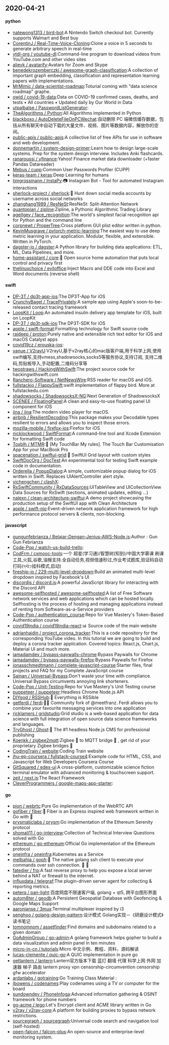 ## 2020-04-21

#### python
* [natewong1313 / bird-bot](https://github.com/natewong1313/bird-bot):A Nintendo Switch checkout bot. Currently supports Walmart and Best buy
* [CorentinJ / Real-Time-Voice-Cloning](https://github.com/CorentinJ/Real-Time-Voice-Cloning):Clone a voice in 5 seconds to generate arbitrary speech in real-time
* [ytdl-org / youtube-dl](https://github.com/ytdl-org/youtube-dl):Command-line program to download videos from YouTube.com and other video sites
* [alievk / avatarify](https://github.com/alievk/avatarify):Avatars for Zoom and Skype
* [benedekrozemberczki / awesome-graph-classification](https://github.com/benedekrozemberczki/awesome-graph-classification):A collection of important graph embedding, classification and representation learning papers with implementations.
* [MrMimic / data-scientist-roadmap](https://github.com/MrMimic/data-scientist-roadmap):Toturial coming with "data science roadmap" graphe.
* [owid / covid-19-data](https://github.com/owid/covid-19-data):Data on COVID-19 confirmed cases, deaths, and tests • All countries • Updated daily by Our World in Data
* [utpalbalse / PasswordListGenerator](https://github.com/utpalbalse/PasswordListGenerator):
* [TheAlgorithms / Python](https://github.com/TheAlgorithms/Python):All Algorithms implemented in Python
* [blackboxo / AutoDeleteFileOnPCWechat](https://github.com/blackboxo/AutoDeleteFileOnPCWechat):自动删除 PC 端微信缓存数据，包括从所有聊天中自动下载的大量文件、视频、图片等数据内容，解放你的空间。
* [public-apis / public-apis](https://github.com/public-apis/public-apis):A collective list of free APIs for use in software and web development.
* [donnemartin / system-design-primer](https://github.com/donnemartin/system-design-primer):Learn how to design large-scale systems. Prep for the system design interview. Includes Anki flashcards.
* [ranaroussi / yfinance](https://github.com/ranaroussi/yfinance):Yahoo! Finance market data downloader (+faster Pandas Datareader)
* [Mebus / cupp](https://github.com/Mebus/cupp):Common User Passwords Profiler (CUPP)
* [keras-team / keras](https://github.com/keras-team/keras):Deep Learning for humans
* [timgrossmann / InstaPy](https://github.com/timgrossmann/InstaPy):📷
Instagram Bot - Tool for automated Instagram interactions
* [sherlock-project / sherlock](https://github.com/sherlock-project/sherlock):🔎
Hunt down social media accounts by username across social networks
* [zhanghang1989 / ResNeSt](https://github.com/zhanghang1989/ResNeSt):ResNeSt: Split-Attention Network
* [quantopian / zipline](https://github.com/quantopian/zipline):Zipline, a Pythonic Algorithmic Trading Library
* [ageitgey / face_recognition](https://github.com/ageitgey/face_recognition):The world's simplest facial recognition api for Python and the command line
* [corpnewt / ProperTree](https://github.com/corpnewt/ProperTree):Cross platform GUI plist editor written in python.
* [KevinMusgrave / pytorch-metric-learning](https://github.com/KevinMusgrave/pytorch-metric-learning):The easiest way to use deep metric learning in your application. Modular, flexible, and extensible. Written in PyTorch.
* [dagster-io / dagster](https://github.com/dagster-io/dagster):A Python library for building data applications: ETL, ML, Data Pipelines, and more.
* [home-assistant / core](https://github.com/home-assistant/core):🏡
Open source home automation that puts local control and privacy first
* [thelinuxchoice / eviloffice](https://github.com/thelinuxchoice/eviloffice):Inject Macro and DDE code into Excel and Word documents (reverse shell)

#### swift
* [DP-3T / dp3t-app-ios](https://github.com/DP-3T/dp3t-app-ios):The DP3T-App for iOS
* [CrunchyBagel / TracePrivately](https://github.com/CrunchyBagel/TracePrivately):A sample app using Apple's soon-to-be-released contact tracing framework
* [LoopKit / Loop](https://github.com/LoopKit/Loop):An automated insulin delivery app template for iOS, built on LoopKit
* [DP-3T / dp3t-sdk-ios](https://github.com/DP-3T/dp3t-sdk-ios):The DP3T-SDK for iOS
* [apple / swift-format](https://github.com/apple/swift-format):Formatting technology for Swift source code
* [rajdeep / proton](https://github.com/rajdeep/proton):Purely native and extensible rich text editor for iOS and macOS Catalyst apps
* [covid19cz / erouska-ios](https://github.com/covid19cz/erouska-ios):
* [yanue / V2rayU](https://github.com/yanue/V2rayU):V2rayU,基于v2ray核心的mac版客户端,用于科学上网,使用swift编写,支持vmess,shadowsocks,socks5等服务协议,支持订阅, 支持二维码,剪贴板导入,手动配置,二维码分享等
* [twostraws / HackingWithSwift](https://github.com/twostraws/HackingWithSwift):The project source code for hackingwithswift.com
* [Ranchero-Software / NetNewsWire](https://github.com/Ranchero-Software/NetNewsWire):RSS reader for macOS and iOS.
* [fullstackio / FlappySwift](https://github.com/fullstackio/FlappySwift):swift implementation of flappy bird. More at fullstackedu.com
* [shadowsocks / ShadowsocksX-NG](https://github.com/shadowsocks/ShadowsocksX-NG):Next Generation of ShadowsocksX
* [SCENEE / FloatingPanel](https://github.com/SCENEE/FloatingPanel):A clean and easy-to-use floating panel UI component for iOS
* [iina / iina](https://github.com/iina/iina):The modern video player for macOS.
* [airbnb / ResilientDecoding](https://github.com/airbnb/ResilientDecoding):This package makes your Decodable types resilient to errors and allows you to inspect those errors.
* [mozilla-mobile / firefox-ios](https://github.com/mozilla-mobile/firefox-ios):Firefox for iOS
* [nicklockwood / SwiftFormat](https://github.com/nicklockwood/SwiftFormat):A command-line tool and Xcode Extension for formatting Swift code
* [Toxblh / MTMR](https://github.com/Toxblh/MTMR):🌟
[My TouchBar My rules]. The Touch Bar Customisation App for your MacBook Pro
* [spacenation / swiftui-grid](https://github.com/spacenation/swiftui-grid):🚀
SwiftUI Grid layout with custom styles
* [SwiftDocOrg / DocTest](https://github.com/SwiftDocOrg/DocTest):An experimental tool for testing Swift example code in documentation.
* [Orderella / PopupDialog](https://github.com/Orderella/PopupDialog):A simple, customizable popup dialog for iOS written in Swift. Replaces UIAlertController alert style.
* [yichengchen / clashX](https://github.com/yichengchen/clashX):
* [RxSwiftCommunity / RxDataSources](https://github.com/RxSwiftCommunity/RxDataSources):UITableView and UICollectionView Data Sources for RxSwift (sections, animated updates, editing ...)
* [nalexn / clean-architecture-swiftui](https://github.com/nalexn/clean-architecture-swiftui):A demo project showcasing the production setup of the SwiftUI app with Clean Architecture
* [apple / swift-nio](https://github.com/apple/swift-nio):Event-driven network application framework for high performance protocol servers & clients, non-blocking.

#### javascript
* [gungunfebrianza / Belajar-Dengan-Jenius-AWS-Node.js](https://github.com/gungunfebrianza/Belajar-Dengan-Jenius-AWS-Node.js):Author : Gun Gun Febrianza
* [Code-Pop / watch-us-build-trello](https://github.com/Code-Pop/watch-us-build-trello):
* [CodFrm / cxmooc-tools](https://github.com/CodFrm/cxmooc-tools):一个 超星(学习通)/智慧树(知到)/中国大学慕课 刷课工具,火狐,谷歌,油猴支持.全自动任务,视频倍速秒过,作业考试题库,验证码自动打码(੧ᐛ੭挂科模式,启动)
* [fireship-io / 229-multi-level-dropdown](https://github.com/fireship-io/229-multi-level-dropdown):Build an animated multi-level dropdown inspired by Facebook's UI
* [discordjs / discord.js](https://github.com/discordjs/discord.js):A powerful JavaScript library for interacting with the Discord API
* [awesome-selfhosted / awesome-selfhosted](https://github.com/awesome-selfhosted/awesome-selfhosted):A list of Free Software network services and web applications which can be hosted locally. Selfhosting is the process of hosting and managing applications instead of renting from Software-as-a-Service providers
* [Code-Pop / authentication_course](https://github.com/Code-Pop/authentication_course):Repo for Vue Mastery's Token-Based Authentication course
* [covid19india / covid19india-react](https://github.com/covid19india/covid19india-react):📊
Source code of the main website
* [adrianhajdin / project_corona_tracker](https://github.com/adrianhajdin/project_corona_tracker):This is a code repository for the corresponding YouTube video. In this tutorial we are going to build and deploy a corona tracker application. Covered topics: React.js, Chart.js, Material UI and much more.
* [iamadamdev / bypass-paywalls-chrome](https://github.com/iamadamdev/bypass-paywalls-chrome):Bypass Paywalls for Chrome
* [iamadamdev / bypass-paywalls-firefox](https://github.com/iamadamdev/bypass-paywalls-firefox):Bypass Paywalls for Firefox
* [jonasschmedtmann / complete-javascript-course](https://github.com/jonasschmedtmann/complete-javascript-course):Starter files, final projects and FAQ for my Complete JavaScript course
* [Sainan / Universal-Bypass](https://github.com/Sainan/Universal-Bypass):Don't waste your time with compliance. Universal Bypass circumvents annoying link shorteners.
* [Code-Pop / Unit-Testing](https://github.com/Code-Pop/Unit-Testing):Repo for Vue Mastery's Unit Testing course
* [puppeteer / puppeteer](https://github.com/puppeteer/puppeteer):Headless Chrome Node.js API
* [DIYgod / RSSHub](https://github.com/DIYgod/RSSHub):🍰
Everything is RSSible
* [getferdi / ferdi](https://github.com/getferdi/ferdi):🧔🏽 Community fork of @meetfranz. Ferdi allows you to combine your favourite messaging services into one application
* [ricklamers / gridstudio](https://github.com/ricklamers/gridstudio):Grid studio is a web-based application for data science with full integration of open source data science frameworks and languages.
* [TryGhost / Ghost](https://github.com/TryGhost/Ghost):👻
The #1 headless Node.js CMS for professional publishing
* [Koenkk / zigbee2mqtt](https://github.com/Koenkk/zigbee2mqtt):Zigbee
🐝
to MQTT bridge
🌉
, get rid of your proprietary Zigbee bridges
🔨
* [CodingTrain / website](https://github.com/CodingTrain/website):Coding Train website
* [jhu-ep-coursera / fullstack-course4](https://github.com/jhu-ep-coursera/fullstack-course4):Example code for HTML, CSS, and Javascript for Web Developers Coursera Course
* [GitSquared / edex-ui](https://github.com/GitSquared/edex-ui):A cross-platform, customizable science fiction terminal emulator with advanced monitoring & touchscreen support.
* [zeit / next.js](https://github.com/zeit/next.js):The React Framework
* [CleverProgrammers / google-maps-app-starter](https://github.com/CleverProgrammers/google-maps-app-starter):

#### go
* [pion / webrtc](https://github.com/pion/webrtc):Pure Go implementation of the WebRTC API
* [gofiber / fiber](https://github.com/gofiber/fiber):🚀
Fiber is an Express inspired web framework written in Go with
💖
* [prysmaticlabs / prysm](https://github.com/prysmaticlabs/prysm):Go implementation of the Ethereum Serenity protocol
* [shomali11 / go-interview](https://github.com/shomali11/go-interview):Collection of Technical Interview Questions solved with Go
* [ethereum / go-ethereum](https://github.com/ethereum/go-ethereum):Official Go implementation of the Ethereum protocol
* [oneinfra / oneinfra](https://github.com/oneinfra/oneinfra):Kubernetes as a Service
* [melbahja / goph](https://github.com/melbahja/goph):🤘
The native golang ssh client to execute your commands over ssh connection.
🚀
🚀
* [fatedier / frp](https://github.com/fatedier/frp):A fast reverse proxy to help you expose a local server behind a NAT or firewall to the internet.
* [influxdata / telegraf](https://github.com/influxdata/telegraf):The plugin-driven server agent for collecting & reporting metrics.
* [peterq / pan-light](https://github.com/peterq/pan-light):百度网盘不限速客户端, golang + qt5, 跨平台图形界面
* [autom8ter / geodb](https://github.com/autom8ter/geodb):A Persistent Geospatial Database with Geofencing & Google Maps Support
* [aaronjanse / 3mux](https://github.com/aaronjanse/3mux):Terminal multiplexer inspired by i3
* [senghoo / golang-design-pattern](https://github.com/senghoo/golang-design-pattern):设计模式 Golang实现－《研磨设计模式》读书笔记
* [tomnomnom / assetfinder](https://github.com/tomnomnom/assetfinder):Find domains and subdomains related to a given domain
* [GoAdminGroup / go-admin](https://github.com/GoAdminGroup/go-admin):A golang framework helps gopher to build a data visualization and admin panel in ten minutes
* [micro-in-cn / tutorials](https://github.com/micro-in-cn/tutorials):Micro 中文示例、教程、资料，源码解读
* [lucas-clemente / quic-go](https://github.com/lucas-clemente/quic-go):A QUIC implementation in pure go
* [getlantern / lantern](https://github.com/getlantern/lantern):Lantern官方版本下载 蓝灯 翻墙 代理 科学上网 外网 加速器 梯子 路由 lantern proxy vpn censorship-circumvention censorship gfw accelerator
* [ardanlabs / gotraining](https://github.com/ardanlabs/gotraining):Go Training Class Material :
* [jbowens / codenames](https://github.com/jbowens/codenames):Play codenames using a TV or computer for the board
* [sundowndev / PhoneInfoga](https://github.com/sundowndev/PhoneInfoga):Advanced information gathering & OSINT framework for phone numbers
* [go-acme / lego](https://github.com/go-acme/lego):Let's Encrypt client and ACME library written in Go
* [v2ray / v2ray-core](https://github.com/v2ray/v2ray-core):A platform for building proxies to bypass network restrictions.
* [sourcegraph / sourcegraph](https://github.com/sourcegraph/sourcegraph):Universal code search and navigation tool (self-hosted)
* [open-falcon / falcon-plus](https://github.com/open-falcon/falcon-plus):An open-source and enterprise-level monitoring system.
